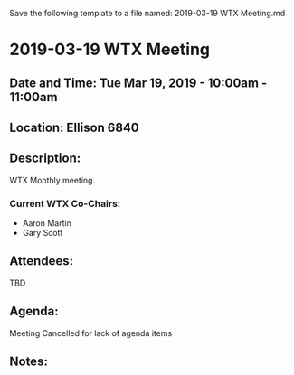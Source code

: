 Save the following template to a file named: 2019-03-19 WTX Meeting.md
# 2019-03-19 WTX Meeting
## Date and Time: Tue Mar 19, 2019 - 10:00am - 11:00am
## Location: Ellison 6840

## Description:
WTX Monthly meeting.

### Current WTX Co-Chairs:
* Aaron Martin
* Gary Scott

## Attendees:
TBD

## Agenda:
Meeting Cancelled for lack of agenda items

## Notes:
